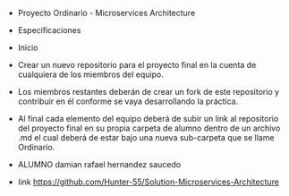 * Proyecto Ordinario - Microservices Architecture
* Especificaciones
* Inicio

* Crear un nuevo repositorio para el proyecto final en la cuenta de cualquiera de los miembros del equipo.

* Los miembros restantes deberán de crear un fork de este repositorio y contribuir en él conforme se vaya desarrollando la práctica.

* Al final cada elemento del equipo deberá de subir un link al repositorio del proyecto final en su propia carpeta de alumno dentro de un archivo .md el cual deberá de estar bajo una nueva sub-carpeta que se llame Ordinario.

* ALUMNO damian rafael hernandez saucedo

* link https://github.com/Hunter-55/Solution-Microservices-Architecture
